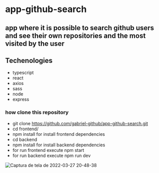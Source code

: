 # app-github-search

## app where it is possible to search github users and see their own repositories and the most visited by the user

## Techenologies
  - typescript
  - react
  - axios
  - sass
  - node
  - express

### how clone this repository
  - git clone https://github.com/gabriel-github/app-github-search.git
  - cd frontend/
  - npm install for install frontend dependencies
  - cd backend
  - npm install for install backend dependencies
  - for run frontend execute npm start
  - for run backend execute npm run dev

![Captura de tela de 2022-03-27 20-48-38](https://user-images.githubusercontent.com/51973430/160306673-a204163f-d6f8-46b2-a2f9-2b954e839855.png)

